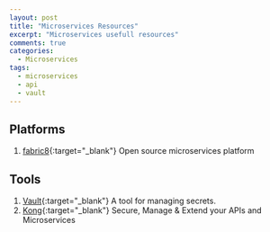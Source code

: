 ```yaml
---
layout: post
title: "Microservices Resources"
excerpt: "Microservices usefull resources"
comments: true
categories:
  - Microservices
tags: 
  - microservices
  - api
  - vault
---
```


## Platforms
1. [fabric8](https://fabric8.io/){:target="_blank"} Open source microservices platform

## Tools
1. [Vault](https://www.vaultproject.io/){:target="_blank"} A tool for managing secrets.
2. [Kong](https://getkong.org/){:target="_blank"} Secure, Manage & Extend your APIs and Microservices
 

